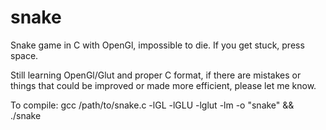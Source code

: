 # snake
Snake game in C with OpenGl, impossible to die. If you get stuck, press space. 

Still learning OpenGl/Glut and proper C format, if there are mistakes or things that could be improved or made more efficient, please let me know.

To compile: gcc /path/to/snake.c -lGL -lGLU -lglut -lm -o "snake" && ./snake
